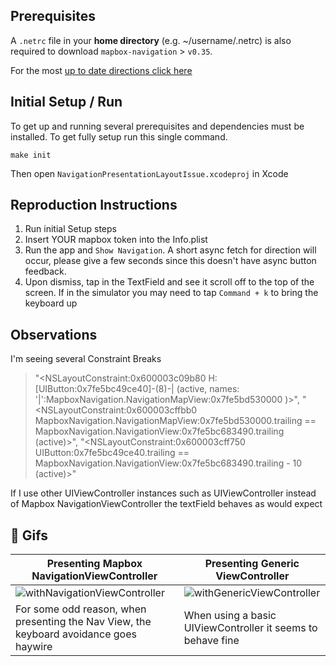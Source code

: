 ## Prerequisites

A `.netrc` file in your **home directory** (e.g. ~/username/.netrc) is also required to download `mapbox-navigation` > `v0.35`.

For the most [up to date directions click here](https://github.com/mapbox/mapbox-navigation-ios/#using-carthage)

## Initial Setup / Run

To get up and running several prerequisites and dependencies must be installed. To get fully setup run this single command.

`make init`

Then open `NavigationPresentationLayoutIssue.xcodeproj` in Xcode

## Reproduction Instructions

1. Run initial Setup steps
2. Insert YOUR mapbox token into the Info.plist
3. Run the app and `Show Navigation`. A short async fetch for direction will occur, please give a few seconds since this doesn't have async button feedback.
4. Upon dismiss, tap in the TextField and see it scroll off to the top of the screen. If in the simulator you may need to tap `Command + k` to bring the keyboard up

## Observations

I'm seeing several Constraint Breaks

> "<NSLayoutConstraint:0x600003c09b80 H:[UIButton:0x7fe5bc49ce40]-(8)-|   (active, names: '|':MapboxNavigation.NavigationMapView:0x7fe5bd530000 )>",
"<NSLayoutConstraint:0x600003cffbb0 MapboxNavigation.NavigationMapView:0x7fe5bd530000.trailing == MapboxNavigation.NavigationView:0x7fe5bc683490.trailing   (active)>",
"<NSLayoutConstraint:0x600003cff750 UIButton:0x7fe5bc49ce40.trailing == MapboxNavigation.NavigationView:0x7fe5bc683490.trailing - 10   (active)>"

If I use other UIViewController instances such as UIViewController instead of Mapbox NavigationViewController the textField behaves as would expect

## 📱 Gifs

| Presenting Mapbox NavigationViewController | Presenting Generic ViewController |
| --- | --- |
| ![withNavigationViewController](https://user-images.githubusercontent.com/5083390/101707686-91996800-3a40-11eb-9d1f-01ca351618da.gif) | ![withGenericViewController](https://user-images.githubusercontent.com/5083390/101707683-8fcfa480-3a40-11eb-9375-24d9f0851562.gif) |
| For some odd reason, when presenting the Nav View, the keyboard avoidance goes haywire | When using a basic UIViewController it seems to behave fine |
